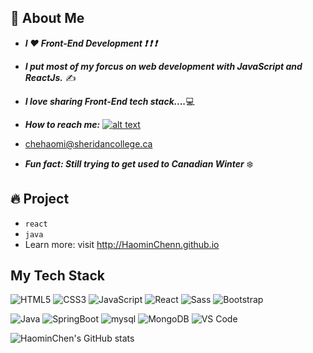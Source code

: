 ## :woman: About Me 
- ***I :hearts: Front-End Development :exclamation: :exclamation: :exclamation:***
- ***I put most of my forcus on web development with JavaScript and ReactJs.*** :writing_hand:
- ***I love sharing Front-End tech stack....***:computer:
- ***How to reach me:***
[![alt text](https://img.shields.io/badge/@HaominChen-0077B5?style=flat-square&logo=linkedin&logoColor=white "title")](www.linkedin.com/in/haominchen)

- chehaomi@sheridancollege.ca    
- ***Fun fact: Still trying to get used to Canadian Winter*** :snowflake:   

## :fire: Project
* `react`
* `java`
*  Learn more: visit http://HaominChenn.github.io  
## My Tech Stack
![HTML5](https://img.shields.io/badge/-HTML5-%23E44D27?style=flat-square&logo=html5&logoColor=ffffff)
![CSS3](https://img.shields.io/badge/-CSS3-%231572B6?style=flat-square&logo=css3)
![JavaScript](https://img.shields.io/badge/-JavaScript-%23F7DF1C?style=flat-square&logo=javascript&logoColor=000000&labelColor=%23F7DF1C&color=%23FFCE5A)
![React](https://img.shields.io/badge/-React-%23282C34?style=flat-square&logo=react)
![Sass](https://img.shields.io/badge/-Sass-%23CC6699?style=flat-square&logo=sass&logoColor=ffffff)
![Bootstrap](https://img.shields.io/badge/Bootstrap-563D7C?styl=flat-square&logo=bootstrap&logoColor=white)

![Java](https://img.shields.io/badge/Java-ED8B00?style=flat-square&logo=java&logoColor=white)
![SpringBoot](https://img.shields.io/badge/Spring_Boot-F2F4F9?style=flat-square&logo=spring-boot)
![mysql](https://img.shields.io/badge/MySQL-005C84?style=flat-square&logo=mysql&logoColor=white)
![MongoDB](https://img.shields.io/badge/MongoDB-4EA94B?style=flat-square&logo=mongodb&logoColor=white)
![VS Code](https://img.shields.io/badge/-VSCode-%23007ACC?style=flat-square&logo=visual-studio-code)
<!--![Less](https://img.shields.io/badge/-Less-%231d365d?style=flat-square&logo=less&logoColor=ffffff)
![Git](https://img.shields.io/badge/-Git-%23F05032?style=flat-square&logo=git&logoColor=%23ffffff)
![TypeScript](https://img.shields.io/badge/-TypeScript-007ACC?style=flat-square&logo=typescript&logoColor=white)
![Stylus](https://img.shields.io/badge/-Stylus-%23333333?style=flat-square&logo=stylus)
![TailwindCss](https://img.shields.io/badge/-TailwindCss-%231a202c?style=flat-square&logo=tailwind-css)
![Windicss](https://img.shields.io/badge/-WindiCss-%23000000?style=flat-square&logo=tailwind-css&&logoColor=48B0F1)
![Webpack](https://img.shields.io/badge/-Webpack-%232C3A42?style=flat-square&logo=webpack)
![Rollup](https://img.shields.io/badge/-Rollup-%23EC4A3F?style=flat-square&logo=rollupdotjs&logoColor=ffffff)
![Vite](https://img.shields.io/badge/-Vite-%23646CFF?style=flat-square&logo=vite&logoColor=ffffff)
![ESlint](https://img.shields.io/badge/-ESLint-%234B32C3?style=flat-square&logo=eslint)
![GitLab](https://img.shields.io/badge/-GitLab-FCA121?style=flat-square&logo=gitlab)
![Netlify](https://img.shields.io/badge/-Netlify-%2300C7B7?style=flat-square&logo=netlify&logoColor=ffffff)
<!--[![Top Langs](https://github-readme-stats.vercel.app/api/top-langs/?username=HaominChenn&layout=compact)](https://github.com/anuraghazra/github-readme-stats)

![Vue.js](https://img.shields.io/badge/-Vue.js-%232c3e50?style=flat-square&logo=vuedotjs)-->
![HaominChen's GitHub stats](https://github-readme-stats.vercel.app/api?username=HaominChenn&show_icons=true)
<!--![Metrics](https://metrics.lecoq.io/haominchenn?template=classic&config.timezone=America%2FToronto)-->
